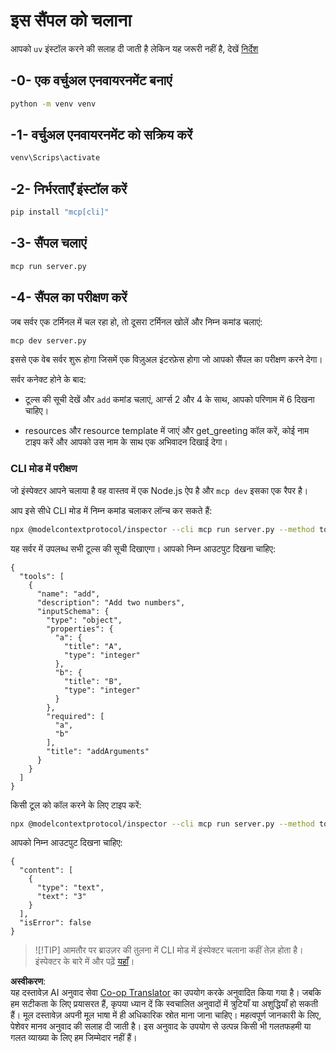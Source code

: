 <!--
CO_OP_TRANSLATOR_METADATA:
{
  "original_hash": "d0f0d7012325b286e4a717791b23ae7e",
  "translation_date": "2025-07-13T17:59:01+00:00",
  "source_file": "03-GettingStarted/01-first-server/solution/python/README.md",
  "language_code": "hi"
}
-->
# इस सैंपल को चलाना

आपको `uv` इंस्टॉल करने की सलाह दी जाती है लेकिन यह जरूरी नहीं है, देखें [निर्देश](https://docs.astral.sh/uv/#highlights)

## -0- एक वर्चुअल एनवायरनमेंट बनाएं

```bash
python -m venv venv
```

## -1- वर्चुअल एनवायरनमेंट को सक्रिय करें

```bash
venv\Scrips\activate
```

## -2- निर्भरताएँ इंस्टॉल करें

```bash
pip install "mcp[cli]"
```

## -3- सैंपल चलाएं

```bash
mcp run server.py
```

## -4- सैंपल का परीक्षण करें

जब सर्वर एक टर्मिनल में चल रहा हो, तो दूसरा टर्मिनल खोलें और निम्न कमांड चलाएं:

```bash
mcp dev server.py
```

इससे एक वेब सर्वर शुरू होगा जिसमें एक विज़ुअल इंटरफ़ेस होगा जो आपको सैंपल का परीक्षण करने देगा।

सर्वर कनेक्ट होने के बाद:

- टूल्स की सूची देखें और `add` कमांड चलाएं, आर्ग्स 2 और 4 के साथ, आपको परिणाम में 6 दिखना चाहिए।

- resources और resource template में जाएं और get_greeting कॉल करें, कोई नाम टाइप करें और आपको उस नाम के साथ एक अभिवादन दिखाई देगा।

### CLI मोड में परीक्षण

जो इंस्पेक्टर आपने चलाया है वह वास्तव में एक Node.js ऐप है और `mcp dev` इसका एक रैपर है।

आप इसे सीधे CLI मोड में निम्न कमांड चलाकर लॉन्च कर सकते हैं:

```bash
npx @modelcontextprotocol/inspector --cli mcp run server.py --method tools/list
```

यह सर्वर में उपलब्ध सभी टूल्स की सूची दिखाएगा। आपको निम्न आउटपुट दिखना चाहिए:

```text
{
  "tools": [
    {
      "name": "add",
      "description": "Add two numbers",
      "inputSchema": {
        "type": "object",
        "properties": {
          "a": {
            "title": "A",
            "type": "integer"
          },
          "b": {
            "title": "B",
            "type": "integer"
          }
        },
        "required": [
          "a",
          "b"
        ],
        "title": "addArguments"
      }
    }
  ]
}
```

किसी टूल को कॉल करने के लिए टाइप करें:

```bash
npx @modelcontextprotocol/inspector --cli mcp run server.py --method tools/call --tool-name add --tool-arg a=1 --tool-arg b=2
```

आपको निम्न आउटपुट दिखना चाहिए:

```text
{
  "content": [
    {
      "type": "text",
      "text": "3"
    }
  ],
  "isError": false
}
```

> ![!TIP]
> आमतौर पर ब्राउज़र की तुलना में CLI मोड में इंस्पेक्टर चलाना कहीं तेज़ होता है।
> इंस्पेक्टर के बारे में और पढ़ें [यहाँ](https://github.com/modelcontextprotocol/inspector)।

**अस्वीकरण**:  
यह दस्तावेज़ AI अनुवाद सेवा [Co-op Translator](https://github.com/Azure/co-op-translator) का उपयोग करके अनुवादित किया गया है। जबकि हम सटीकता के लिए प्रयासरत हैं, कृपया ध्यान दें कि स्वचालित अनुवादों में त्रुटियाँ या अशुद्धियाँ हो सकती हैं। मूल दस्तावेज़ अपनी मूल भाषा में ही अधिकारिक स्रोत माना जाना चाहिए। महत्वपूर्ण जानकारी के लिए, पेशेवर मानव अनुवाद की सलाह दी जाती है। इस अनुवाद के उपयोग से उत्पन्न किसी भी गलतफहमी या गलत व्याख्या के लिए हम जिम्मेदार नहीं हैं।